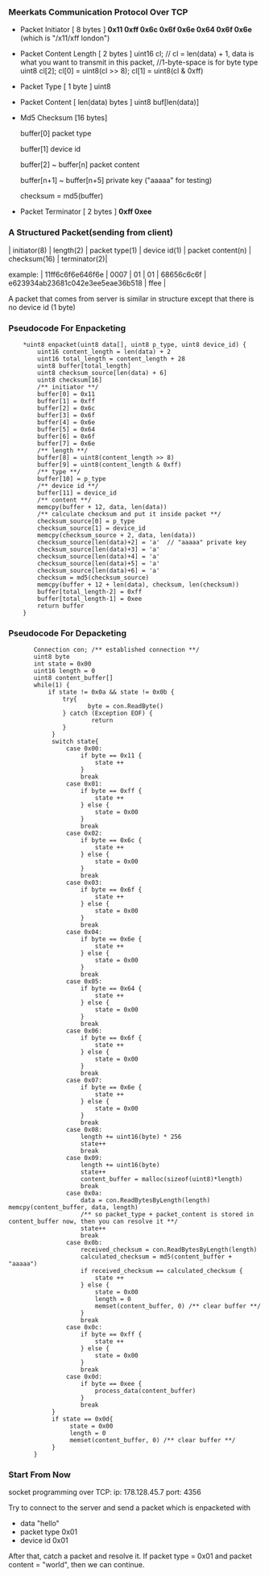 ### Meerkats Communication Protocol Over TCP

- Packet Initiator [ 8 bytes ]
**0x11 0xff 0x6c 0x6f 0x6e 0x64 0x6f 0x6e**
(which is "/x11/xff london")

- Packet Content Length [ 2 bytes ]
uint16 cl; 
// cl = len(data) + 1, data is what you want to transmit in this packet, //1-byte-space is for byte type
uint8 cl[2];
cl[0] = uint8(cl >> 8);
cl[1] = uint8(cl & 0xff)

- Packet Type [ 1 byte ]
uint8

- Packet Content [ len(data) bytes ]
uint8 buf[len(data)]

- Md5 Checksum [16 bytes]

  buffer[0]  packet type
  
  buffer[1]  device id
  
  buffer[2] ~ buffer[n]  packet content
  
  buffer[n+1] ~ buffer[n+5] private key ("aaaaa" for testing)
  
  checksum = md5(buffer)

- Packet Terminator [ 2 bytes ]
  **0xff 0xee**

### A Structured Packet(sending from client)
| initiator(8) |  length(2) | packet type(1) | device id(1) | packet content(n) | checksum(16) | terminator(2)|

example:
| 11ff6c6f6e646f6e | 0007 | 01 | 01 | 68656c6c6f | e623934ab23681c042e3ee5eae36b518 | ffee |

A packet that comes from server is similar in structure except that there is no device id (1 byte)  

    
### Pseudocode For Enpacketing

```
    *uint8 enpacket(uint8 data[], uint8 p_type, uint8 device_id) {
        uint16 content_length = len(data) + 2
        uint16 total_length = content_length + 28
        uint8 buffer[total_length]
        uint8 checksum_source[len(data) + 6]
        uint8 checksum[16]
        /** initiator **/
        buffer[0] = 0x11
        buffer[1] = 0xff
        buffer[2] = 0x6c
        buffer[3] = 0x6f
        buffer[4] = 0x6e
        buffer[5] = 0x64
        buffer[6] = 0x6f
        buffer[7] = 0x6e
        /** length **/
        buffer[8] = uint8(content_length >> 8)
        buffer[9] = uint8(content_length & 0xff)
        /** type **/
        buffer[10] = p_type
        /** device id **/
        buffer[11] = device_id
        /** content **/
        memcpy(buffer + 12, data, len(data))
        /** calculate checksum and put it inside packet **/
        checksum_source[0] = p_type
        checksum_source[1] = device_id
        memcpy(checksum_source + 2, data, len(data))
        checksum_source[len(data)+2] = 'a'  // "aaaaa" private key
        checksum_source[len(data)+3] = 'a'
        checksum_source[len(data)+4] = 'a'
        checksum_source[len(data)+5] = 'a'
        checksum_source[len(data)+6] = 'a'
        checksum = md5(checksum_source)
        memcpy(buffer + 12 + len(data), checksum, len(checksum))
        buffer[total_length-2] = 0xff
        buffer[total_length-1] = 0xee  
        return buffer
    }
```
### Pseudocode For Depacketing

```
       Connection con; /** established connection **/
       uint8 byte 
       int state = 0x00
       uint16 length = 0
       uint8 content_buffer[]
       while(1) {
           if state != 0x0a && state != 0x0b {
               try{
                      byte = con.ReadByte()
               } catch (Exception EOF) {
                       return 
               }
            }
            switch state{
                case 0x00:
                    if byte == 0x11 {
                        state ++
                    }
                    break
                case 0x01:
                    if byte == 0xff {
                        state ++
                    } else {
                        state = 0x00
                    }
                    break
                case 0x02:
                    if byte == 0x6c {
                        state ++
                    } else {
                        state = 0x00
                    }
                    break
                case 0x03:
                    if byte == 0x6f {
                        state ++
                    } else {
                        state = 0x00
                    }
                    break
                case 0x04:
                    if byte == 0x6e {
                        state ++
                    } else {
                        state = 0x00
                    }
                    break
                case 0x05:
                    if byte == 0x64 {
                        state ++
                    } else {
                        state = 0x00
                    }
                    break
                case 0x06:
                    if byte == 0x6f {
                        state ++
                    } else {
                        state = 0x00
                    }
                    break
                case 0x07:
                    if byte == 0x6e {
                        state ++
                    } else {
                        state = 0x00
                    }
                    break
                case 0x08:
                    length += uint16(byte) * 256
                    state++
                    break
                case 0x09:
                    length += uint16(byte)
                    state++
                    content_buffer = malloc(sizeof(uint8)*length)
                    break
                case 0x0a:
                    data = con.ReadBytesByLength(length)                    memcpy(content_buffer, data, length)
                    /** so packet_type + packet_content is stored in content_buffer now, then you can resolve it **/
                    state++
                    break
                case 0x0b:
                    received_checksum = con.ReadBytesByLength(length)
                    calculated_checksum = md5(content_buffer + "aaaaa")
                    if received_checksum == calculated_checksum {
                        state ++
                    } else {
                        state = 0x00
                        length = 0
                        memset(content_buffer, 0) /** clear buffer **/
                    }
                    break
                case 0x0c:
                    if byte == 0xff {
                        state ++
                    } else {
                        state = 0x00
                    }
                    break
                case 0x0d:
                    if byte == 0xee {
                        process_data(content_buffer)
                    }
                    break
            }
            if state == 0x0d{
                 state = 0x00
                 length = 0
                 memset(content_buffer, 0) /** clear buffer **/
            }
       }
```
### Start From Now
socket programming over TCP:
ip: 178.128.45.7
port: 4356

Try to connect to the server and send a packet which is enpacketed with 
- data "hello"
- packet type 0x01
- device id  0x01

After that, catch a packet and resolve it. 
If packet type = 0x01 and packet content = "world", then we can continue.

